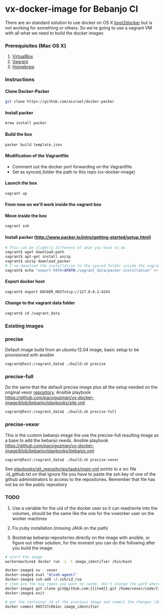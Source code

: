 # vx-docker-image for Bebanjo CI

There are an standard solution to use docker on OS X [boot2docker](https://github.com/boot2docker/boot2docker) but is
not working for something or others. So we're going to use a vagrant VM with all what we need to build the docker images

### Prerequisites (Mac OS X)

1. [VirtualBox](https://www.virtualbox.org/)
2. [Vagrant](http://vagrantup.com/)
3. [Homebrew](http://brew.sh/)

### Instructions

#### Clone Docker-Packer

```sh
git clone https://github.com/aisrael/docker-packer
```

#### Install packer

```sh
brew install packer
```

#### Build the box

```sh
packer build template.json
```

#### Modification of the Vagrantfile

 - Comment out the docker port forwarding on the Vagrantfile
 - Set as synced_folder the path to this repo (vx-docker-image)

#### Launch the box

```sh
vagrant up
```

#### From now on we'll work inside the vagrant box

#### Move inside the box

```sh
vagrant ssh
```

#### Install packer (http://www.packer.io/intro/getting-started/setup.html)

```sh
# This can be slightly different of what you have to do
vagrant$ wget download-path
vagrant$ apt-get install unzip
vagrant$ unzip download_packer
# I've download the installation to the synced folder inside the vagrant VM
vagrant$ echo "export PATH=$PATH:/vagrant_data/packer-installation" >> /home/vagrant/.bash_profile
```

#### Export docker host

```sh
vagrant$ export DOCKER_HOST=tcp://127.0.0.1:4243
```

#### Change to the vagrant data folder

```sh
vagrant$ cd /vagrant_data
```

### Existing images

### precise

Default image build from an ubuntu:12.04 image, basic setup to be provisioned with ansible

```sh
vagrant@host:/vagrant_data$ ./build.sh precise
```

### precise-full

Do the same that the default precise image plus all the setup needed on the original vexor [repository](https://github.com/vexor/vx-docker-image).
Ansible playbook https://github.com/pacoguzman/vx-docker-image/blob/bebanjo/playbooks/site.yml

```sh
vagrant@host:/vagrant_data$ ./build.sh precise-full
```

### precise-vexor

This is the custom bebanjo image the use the precise-full resulting image as a base to add the bebanjo needs.
Ansible playbook https://github.com/pacoguzman/vx-docker-image/blob/bebanjo/playbooks/bebanjo.yml

```sh
vagrant@host:/vagrant_data$ ./build.sh precise-vexor
```

See [playbooks/git_repositories/tasks/main.yml](https://github.com/pacoguzman/vx-docker-image/blob/bebanjo/playbooks/git_repositories/tasks/main.yml) points to a src file .id_github.txt on that ignore file you have to paste
the ssh key of one of the github administrators to access to the repositories. Remember that file has not be on the public repository

### TODO

1. Use a variable for the uid of the docker user so it can read/write into the volumes, should be the same like
  the one for the vxworker user on the worker machines

2. Fix jruby installation (missing JAVA on the path)

3. Bootstrap bebanjo repositories directly on the image with ansible, or figure out other solution, for the moment
you can do the following after you build the image:

```sh
# start the image
workermachine$ docker run -i -t image_identifier /bin/bash

docker-image$ su - vexor
docker-image$ eval "$(ssh-agent)"
docker-image$ ssh-add ~/.ssh/id_rsa
# item are the big repos you want to cache, don't change the path where clone because the worker will use that specific path
docker-image$ git clone git@github.com:{{item}}.git /home/vexor/code/{{item}}
docker-image$ exit

# get the container id of the previous image and commit the changes (don't need to push the changes)
docker commit 085f27c6b1ec image_identifier
```

